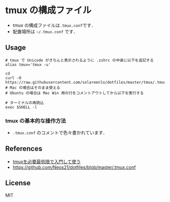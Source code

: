 # tmux の構成ファイル
- tmux の構成ファイルは`.tmux.conf`です．
- 配置場所は `~/.tmux.conf` です．

## Usage
```shell
# tmux で Unicode がきちんと表示されるように .zshrc の中身に以下を追記する
alias tmux='tmux -u'

cd
curl -O https://raw.githubusercontent.com/solareenlo/dotfiles/master/tmux/.tmux.conf
# Mac の場合はそのまま使える
# Ubuntu の場合は Mac Win 用の行をコメントアウトしてから以下を実行する

# ターミナルの再読込
exec $SHELL -l
```

### tmux の基本的な操作方法
- `.tmux.conf` のコメントで色々書かれています．

## References
- [tmuxを必要最低限で入門して使う](https://qiita.com/nl0_blu/items/9d207a70ccc8467f7bab)
- https://github.com/Neos21/dotfiles/blob/master/.tmux.conf

## License
MIT
